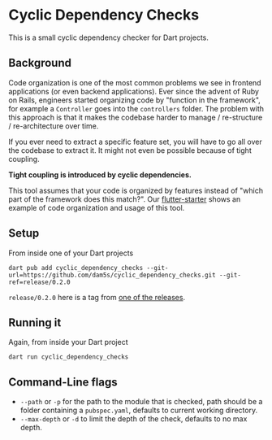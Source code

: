 # Cyclic Dependency Checks

This is a small cyclic dependency checker for Dart projects.

## Background

Code organization is one of the most common problems we see in frontend applications
(or even backend applications). Ever since the advent of Ruby on Rails, engineers started organizing code by "function
in the framework", for example a `Controller` goes into the `controllers` folder.
The problem with this approach is that it makes the codebase harder to manage / re-structure / re-architecture 
over time.

If you ever need to extract a specific feature set, you will have to go all over the codebase to extract it.
It might not even be possible because of tight coupling.

**Tight coupling is introduced by cyclic dependencies.**

This tool assumes that your code is organized by features
instead of "which part of the framework does this match?".
Our [flutter-starter](https://github.com/initialcapacity/flutter-starter) shows an example of code organization 
and usage of this tool.

## Setup

From inside one of your Dart projects

```
dart pub add cyclic_dependency_checks --git-url=https://github.com/dam5s/cyclic_dependency_checks.git --git-ref=release/0.2.0
```

`release/0.2.0` here is a tag from [one of the releases](https://github.com/dam5s/cyclic_dependency_checks/releases). 

## Running it

Again, from inside your Dart project

```
dart run cyclic_dependency_checks
```

## Command-Line flags

 * `--path` or `-p` for the path to the module that is checked, path should be a folder containing a `pubspec.yaml`,
   defaults to current working directory.
 * `--max-depth` or `-d` to limit the depth of the check, defaults to no max depth.

